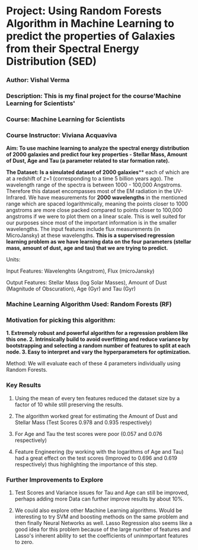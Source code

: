 
# Project: Using Random Forests Algorithm in Machine Learning to predict the properties of Galaxies from their Spectral Energy Distribution (SED)
### Author: Vishal Verma

### Description: This is my final project for the course'Machine Learning for Scientists'

### Course: Machine Learning for Scientists
### Course Instructor: Viviana Acquaviva

**Aim: To use machine learning to analyze the spectral energy distribution of 2000 galaxies and predict four key properties - Stellar Mass, Amount of Dust, Age and Tau (a parameter related to star formation rate).**

**The Dataset: Is a simulated dataset of 2000 galaxies**** each of which are at a redshift of z=1 (corresponding to a time 5 billion years ago). The wavelength range of the spectra is between 1000 - 100,000 Angstroms. Therefore this dataset encompasses most of the EM radiation in the UV-Infrared. We have measurements for **2000 wavelengths** in the mentioned range which are spaced logarithmically, meaning the points closer to 1000 angstroms are more close packed compared to points closer to 100,000 angstroms if we were to plot them on a linear scale. This is well suited for our purposes since most of the important information is in the smaller wavelengths. The input features include flux measurements (in MicroJansky) at these wavelengths. **This is a supervised regression learning problem as we have learning data on the four parameters (stellar mass, amount of dust, age and tau) that we are trying to predict.**

Units: 

Input Features: Wavelenghts (Angstrom), Flux (microJansky)

Output Features: Stellar Mass (log Solar Masses), Amount of Dust (Magnitude of Obscuration), Age (Gyr) and Tau (Gyr)

### Machine Learning Algorithm Used: Random Forests (RF)

### Motivation for picking this algorithm:
    
**1. Extremely robust and powerful algorithm for a regression problem like this one.
2. Intrinsically build to avoid overfitting and reduce variance by bootstrapping and selecting a random number of features to split at each node.
3. Easy to interpret and vary the hyperparameters for optimization.**

Method: We will evaluate each of these 4 parameters individually using Random Forests.

### Key Results

1. Using the mean of every ten features reduced the dataset size by a factor of 10 while still preserving the results.

2. The algorithm worked great for estimating the Amount of Dust and Stellar Mass (Test Scores 0.978 and 0.935 respectively)
   
3. For Age and Tau the test scores were poor (0.057 and 0.076 respectively)

4. Feature Engineering (by working with the logarithms of Age and Tau) had a great effect on the test scores (Improved to 0.696 and 0.619 respectively) thus highlighting the importance of this step.

### Further Improvements to Explore

1. Test Scores and Variance issues for Tau and Age can still be improved, perhaps adding more Data can further improve results by about 10%.

2. We could also explore other Machine Learning algorithms. Would be interesting to try SVM and boosting methods on the same problem and then finally Neural Networks as well. Lasso Regression also seems like a good idea for this problem because of the large number of features and Lasso's inherent ability to set the coefficients of uninmportant features to zero.






